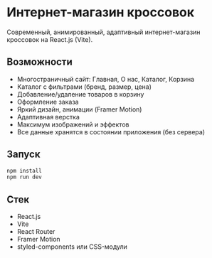 # Интернет-магазин кроссовок

Современный, анимированный, адаптивный интернет-магазин кроссовок на React.js (Vite).

## Возможности
- Многостраничный сайт: Главная, О нас, Каталог, Корзина
- Каталог с фильтрами (бренд, размер, цена)
- Добавление/удаление товаров в корзину
- Оформление заказа
- Яркий дизайн, анимации (Framer Motion)
- Адаптивная верстка
- Максимум изображений и эффектов
- Все данные хранятся в состоянии приложения (без сервера)

## Запуск

```bash
npm install
npm run dev
```

## Стек
- React.js
- Vite
- React Router
- Framer Motion
- styled-components или CSS-модули
